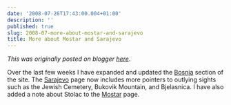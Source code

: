 ```yaml
---
date: '2008-07-26T17:43:00.004+01:00'
description: ''
published: true
slug: 2008-07-more-about-mostar-and-sarajevo
title: More about Mostar and Sarajevo
---
```


*This was originally posted on blogger [here](https://blog.balkanology.com/2008/07/more-about-mostar-and-sarajevo.html)*.

Over the last few weeks I have expanded and updated the <a href="http://www.balkanology.com/bosnia/index.html">Bosnia</a> section of the site. The <a href="http://www.balkanology.com/bosnia/article_sarajevo.html">Sarajevo</a> page now includes more pointers to outlying sights such as the Jewish Cemetery, Bukovik Mountain, and Bjelasnica. I have also added a note about Stolac to the <a href="http://www.balkanology.com/bosnia/article_mostar.html">Mostar</a> page.
